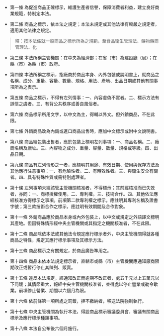 * 第一條 為促進商品正確標示，維護生產者信譽，保障消費者利益，建立良好商業規範，特制定本法。

* 第二條 商品之標示，依本法之規定；本法未規定或其他法律有較嚴之規定者，適用其他法律之規定。

> 釋：按本法係就一般商品之標示所為之規範，至食品衛生管理法、藥物藥商管理法、化

* 第三條 本法所稱主管機關：在中央為經濟部；在省（市）為建設廳（局）；在縣（市）為縣（市）政府。

* 第四條 本法所稱之標示，指廠商於商品本身、內外包裝或說明書上，就商品之名稱、成分、重量、容量、數量、規格、用法、產地、出品日期或其他有關事項所為之表示。

* 第五條 商品之標示，不得有左列情事：一、內容虛偽不實者。二、標示方法有誤信之虞者。三、有背公共秩序或善良風俗者。

* 第六條 商品標示所用文字，以中文為主，得輔以外文。但外銷商品，不在此限。

* 第七條 外銷商品改為內銷或進口商品出售時，應加中文標示或附中文說明書。

* 第八條 商品經包裝出售者，應於包裝上標明左列事項：一、商品名稱。二、廠商名稱及廠址。三、內容物之成分、重量、容量、數量、規格或等級。四、出品日期。

* 第九條 商品有左列情形之一者，應標明其用途、有效日期、使用與保存方法及其他應行注意事項：一、有危險性者。二、有時效性者。三、與衛生安全有關者。四、具有特殊性質或需特別處理者。

* 第十條 左列事項未經該管主管機關核准者，不得標示；其前經核准而已失效者，亦同：一、商標授權使用。二、專利權。三、技術合作。四、其他依法應經核准方得標示之事項。前項第二款專利權之標示，應註明其專利名稱及證書字號；第三款技術合作之標示，應註明有效期間及合作對象。

* 第十一條 外銷商品應於商品本身或內外包裝上，以中文或規定之外語譯文標明其產地。但因特殊情形經中央主管機關或其指定之機關核准者，不在此限。

* 第十二條 商品除依本法或其他法令規定應行標示者外，中央主管機關得就各種商品之特性，規定其應行標示事項及其標示方法。

* 第十三條 商品標示之有關規定，於商品廣告準用之。

* 第十四條 商品未依本法規定標示者，直轄市或縣（市）主管機關應通知廠商限期改正或暫行停止其陳列、販賣。

* 第十五條 違反本法規定，經通知改正而逾期不改正者，處五千元以上五萬元以下罰鍰；其情節重大，報經中央主管機關核准者，並得處以停止營業或勒令歇業。前項停止營業、期間以六個月為限。

* 第十六條 依前條第一項所處之罰鍰，拒不繳納者，移送法院強制執行。

* 第十七條 中央主管機關為執行本法，得設商品標示審議委員會，審議有關商品標示及應行標示種類事項。

* 第十八條 本法自公布後六個月施行。

